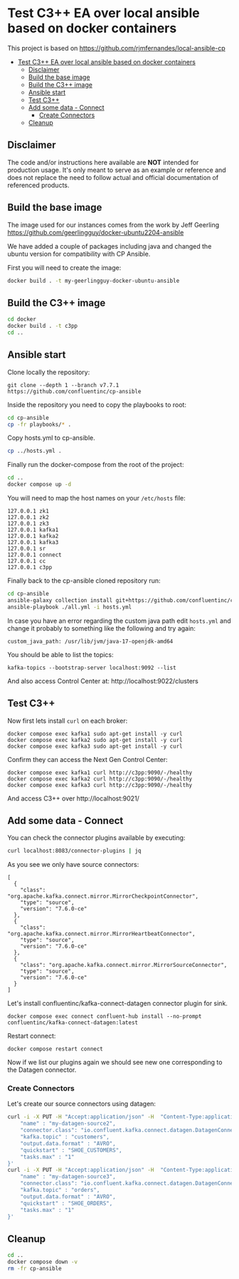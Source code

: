 # Test C3++ EA over local ansible based on docker containers

This project is based on https://github.com/rjmfernandes/local-ansible-cp 

- [Test C3++ EA over local ansible based on docker containers](#test-c3-ea-over-local-ansible-based-on-docker-containers)
  - [Disclaimer](#disclaimer)
  - [Build the base image](#build-the-base-image)
  - [Build the C3++ image](#build-the-c3-image)
  - [Ansible start](#ansible-start)
  - [Test C3++](#test-c3)
  - [Add some data - Connect](#add-some-data---connect)
    - [Create Connectors](#create-connectors)
  - [Cleanup](#cleanup)

## Disclaimer

The code and/or instructions here available are **NOT** intended for production usage. 
It's only meant to serve as an example or reference and does not replace the need to follow actual and official documentation of referenced products.

## Build the base image

The image used for our instances comes from the work by Jeff Geerling https://github.com/geerlingguy/docker-ubuntu2204-ansible

We have added a couple of packages including java and changed the ubuntu version for compatibility with CP Ansible.

First you will need to create the image:

```bash
docker build . -t my-geerlingguy-docker-ubuntu-ansible
```

## Build the C3++ image

```bash
cd docker
docker build . -t c3pp
cd ..
```

## Ansible start

Clone locally the repository:

```shell
git clone --depth 1 --branch v7.7.1 https://github.com/confluentinc/cp-ansible
```

Inside the repository you need to copy the playbooks to root:

```bash
cd cp-ansible
cp -fr playbooks/* .
```

Copy hosts.yml to cp-ansible.

```bash
cp ../hosts.yml .
```

Finally run the docker-compose from the root of the project:

```bash
cd ..
docker compose up -d
```

You will need to map the host names on your `/etc/hosts` file:

```
127.0.0.1 zk1
127.0.0.1 zk2
127.0.0.1 zk3
127.0.0.1 kafka1
127.0.0.1 kafka2
127.0.0.1 kafka3
127.0.0.1 sr
127.0.0.1 connect
127.0.0.1 cc
127.0.0.1 c3pp
```

Finally back to the cp-ansible cloned repository run:

```bash
cd cp-ansible
ansible-galaxy collection install git+https://github.com/confluentinc/cp-ansible.git,v7.7.1
ansible-playbook ./all.yml -i hosts.yml
```

In case you have an error regarding the custom java path edit `hosts.yml` and change it probably to something like the following and try again:

```
custom_java_path: /usr/lib/jvm/java-17-openjdk-amd64
```

You should be able to list the topics:

```shell
kafka-topics --bootstrap-server localhost:9092 --list
```

And also access Control Center at: http://localhost:9022/clusters

## Test C3++

Now first lets install `curl` on each broker:

```shell
docker compose exec kafka1 sudo apt-get install -y curl
docker compose exec kafka2 sudo apt-get install -y curl
docker compose exec kafka3 sudo apt-get install -y curl
```

Confirm they can access the Next Gen Control Center:

```shell
docker compose exec kafka1 curl http://c3pp:9090/-/healthy
docker compose exec kafka2 curl http://c3pp:9090/-/healthy
docker compose exec kafka3 curl http://c3pp:9090/-/healthy
```

And access C3++ over http://localhost:9021/

## Add some data - Connect

You can check the connector plugins available by executing:

```bash
curl localhost:8083/connector-plugins | jq
```

As you see we only have source connectors:

```text
[
  {
    "class": "org.apache.kafka.connect.mirror.MirrorCheckpointConnector",
    "type": "source",
    "version": "7.6.0-ce"
  },
  {
    "class": "org.apache.kafka.connect.mirror.MirrorHeartbeatConnector",
    "type": "source",
    "version": "7.6.0-ce"
  },
  {
    "class": "org.apache.kafka.connect.mirror.MirrorSourceConnector",
    "type": "source",
    "version": "7.6.0-ce"
  }
]
```

Let's install confluentinc/kafka-connect-datagen connector plugin for sink.

```shell
docker compose exec connect confluent-hub install --no-prompt confluentinc/kafka-connect-datagen:latest
```

Restart connect:

```shell
docker compose restart connect
```

Now if we list our plugins again we should see new one corresponding to the Datagen connector.

### Create Connectors

Let's create our source connectors using datagen:

```bash
curl -i -X PUT -H "Accept:application/json" -H  "Content-Type:application/json" http://localhost:8083/connectors/my-datagen-source2/config -d '{
    "name" : "my-datagen-source2",
    "connector.class": "io.confluent.kafka.connect.datagen.DatagenConnector",
    "kafka.topic" : "customers",
    "output.data.format" : "AVRO",
    "quickstart" : "SHOE_CUSTOMERS",
    "tasks.max" : "1"
}'
curl -i -X PUT -H "Accept:application/json" -H  "Content-Type:application/json" http://localhost:8083/connectors/my-datagen-source3/config -d '{
    "name" : "my-datagen-source3",
    "connector.class": "io.confluent.kafka.connect.datagen.DatagenConnector",
    "kafka.topic" : "orders",
    "output.data.format" : "AVRO",
    "quickstart" : "SHOE_ORDERS",
    "tasks.max" : "1"
}'
```

## Cleanup

```bash
cd ..
docker compose down -v
rm -fr cp-ansible
```